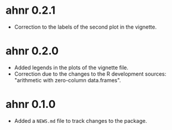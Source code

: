 # ahnr 0.2.1

* Correction to the labels of the second plot in the vignette.

# ahnr 0.2.0

* Added legends in the plots of the vignette file.
* Correction due to the changes to the R development sources: "arithmetic with zero-column data.frames".

# ahnr 0.1.0

* Added a `NEWS.md` file to track changes to the package.

